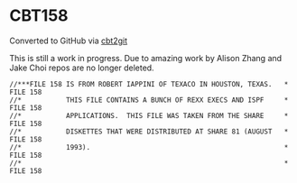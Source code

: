 # CBT158
Converted to GitHub via [cbt2git](https://github.com/wizardofzos/cbt2git)

This is still a work in progress. 
Due to amazing work by Alison Zhang and Jake Choi repos are no longer deleted.

```
//***FILE 158 IS FROM ROBERT IAPPINI OF TEXACO IN HOUSTON, TEXAS.   *   FILE 158
//*           THIS FILE CONTAINS A BUNCH OF REXX EXECS AND ISPF     *   FILE 158
//*           APPLICATIONS.  THIS FILE WAS TAKEN FROM THE SHARE     *   FILE 158
//*           DISKETTES THAT WERE DISTRIBUTED AT SHARE 81 (AUGUST   *   FILE 158
//*           1993).                                                *   FILE 158
//*                                                                 *   FILE 158
```
